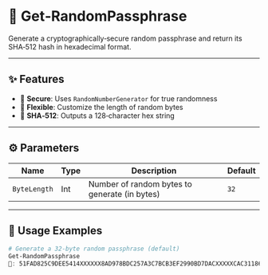 # 🎲 Get‑RandomPassphrase

Generate a cryptographically‑secure random passphrase and return its SHA‑512 hash in hexadecimal format.

---

## ✨ Features

- 🔐 **Secure**: Uses `RandomNumberGenerator` for true randomness  
- 🧮 **Flexible**: Customize the length of random bytes  
- 🔎 **SHA‑512**: Outputs a 128‑character hex string  

---

## ⚙️ Parameters

| Name        | Type | Description                                         | Default |
|-------------|------|-----------------------------------------------------|---------|
| `ByteLength`| Int  | Number of random bytes to generate (in bytes)       | `32`    |

---

## 🚀 Usage Examples

```powershell
# Generate a 32‑byte random passphrase (default)
Get-RandomPassphrase
🔐: 51FAD825C9DEE5414XXXXXX8AD978BDC257A3C7BCB3EF2990BD7DACXXXXXCAC31186F8292CECCF73.....
